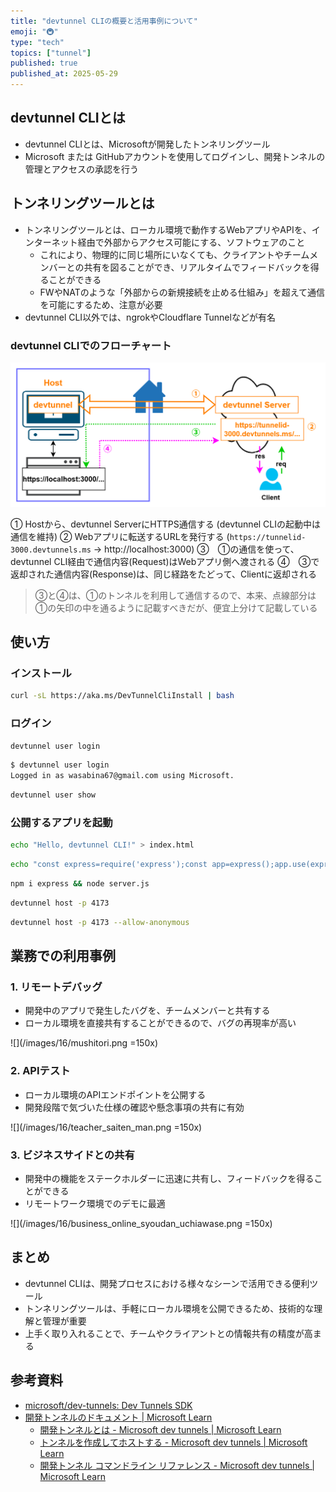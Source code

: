 ```yaml
---
title: "devtunnel CLIの概要と活用事例について"
emoji: "🚇"
type: "tech"
topics: ["tunnel"]
published: true
published_at: 2025-05-29
---
```


<!-- 長いトンネルを抜けると、そこは localhost だった―― -->
<!-- 川端康成のファンじゃないので、やめとく -->

## devtunnel CLIとは

- devtunnel CLIとは、Microsoftが開発したトンネリングツール
- Microsoft または GitHubアカウントを使用してログインし、開発トンネルの管理とアクセスの承認を行う

## トンネリングツールとは

- トンネリングツールとは、ローカル環境で動作するWebアプリやAPIを、インターネット経由で外部からアクセス可能にする、ソフトウェアのこと
  - これにより、物理的に同じ場所にいなくても、クライアントやチームメンバーとの共有を図ることができ、リアルタイムでフィードバックを得ることができる
  - FWやNATのような「外部からの新規接続を止める仕組み」を超えて通信を可能にするため、注意が必要
- devtunnel CLI以外では、ngrokやCloudflare Tunnelなどが有名

### devtunnel CLIでのフローチャート

![](/images/16/flowchart.png)

① Hostから、devtunnel ServerにHTTPS通信する (devtunnel CLIの起動中は通信を維持)
② Webアプリに転送するURLを発行する (`https://tunnelid-3000.devtunnels.ms` -> http://localhost:3000)
③　①の通信を使って、devtunnel CLI経由で通信内容(Request)はWebアプリ側へ渡される
④　③で返却された通信内容(Response)は、同じ経路をたどって、Clientに返却される

> ③と④は、①のトンネルを利用して通信するので、本来、点線部分は①の矢印の中を通るように記載すべきだが、便宜上分けて記載している

## 使い方

### インストール

```bash
curl -sL https://aka.ms/DevTunnelCliInstall | bash
```

### ログイン

```bash
devtunnel user login
```

```bash
$ devtunnel user login
Logged in as wasabina67@gmail.com using Microsoft.
```

```bash
devtunnel user show
```

### 公開するアプリを起動

```bash
echo "Hello, devtunnel CLI!" > index.html
```

```bash
echo "const express=require('express');const app=express();app.use(express.static(__dirname));app.listen(3000,()=>console.log('Server running → http://localhost:3000'));" > server.js
```

```bash
npm i express && node server.js
```

```bash
devtunnel host -p 4173
```

```bash
devtunnel host -p 4173 --allow-anonymous
```

## 業務での利用事例

### 1. リモートデバッグ

- 開発中のアプリで発生したバグを、チームメンバーと共有する
- ローカル環境を直接共有することができるので、バグの再現率が高い

![](/images/16/mushitori.png =150x)

### 2. APIテスト

- ローカル環境のAPIエンドポイントを公開する
- 開発段階で気づいた仕様の確認や懸念事項の共有に有効

![](/images/16/teacher_saiten_man.png =150x)

### 3. ビジネスサイドとの共有

- 開発中の機能をステークホルダーに迅速に共有し、フィードバックを得ることができる
- リモートワーク環境でのデモに最適

![](/images/16/business_online_syoudan_uchiawase.png =150x)

## まとめ

- devtunnel CLIは、開発プロセスにおける様々なシーンで活用できる便利ツール
- トンネリングツールは、手軽にローカル環境を公開できるため、技術的な理解と管理が重要
- 上手く取り入れることで、チームやクライアントとの情報共有の精度が高まる

## 参考資料

- [microsoft/dev-tunnels: Dev Tunnels SDK](https://github.com/microsoft/dev-tunnels)
- [開発トンネルのドキュメント | Microsoft Learn](https://learn.microsoft.com/ja-jp/azure/developer/dev-tunnels/)
  - [開発トンネルとは - Microsoft dev tunnels | Microsoft Learn](https://learn.microsoft.com/ja-jp/azure/developer/dev-tunnels/overview)
  - [トンネルを作成してホストする - Microsoft dev tunnels | Microsoft Learn](https://learn.microsoft.com/ja-jp/azure/developer/dev-tunnels/get-started?tabs=linux)
  - [開発トンネル コマンドライン リファレンス - Microsoft dev tunnels | Microsoft Learn](https://learn.microsoft.com/ja-jp/azure/developer/dev-tunnels/cli-commands)
